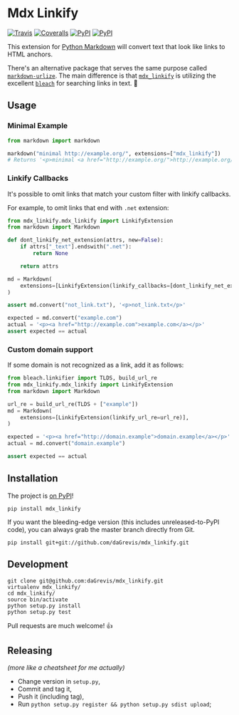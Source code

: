 # Mdx Linkify

[![Travis](https://img.shields.io/travis/daGrevis/mdx_linkify.svg)](https://travis-ci.org/daGrevis/mdx_linkify)
[![Coveralls](https://img.shields.io/coveralls/daGrevis/mdx_linkify.svg)](https://coveralls.io/r/daGrevis/mdx_linkify?branch=master)
[![PyPI](https://img.shields.io/pypi/v/mdx_linkify.svg)](https://pypi.python.org/pypi/mdx_linkify)
[![PyPI](https://img.shields.io/pypi/pyversions/mdx_linkify.svg)](https://pypi.python.org/pypi/mdx_linkify)

This extension for [Python Markdown](https://github.com/waylan/Python-Markdown)
will convert text that look like links to HTML anchors.

There's an alternative package that serves the same purpose called
[`markdown-urlize`](https://github.com/r0wb0t/markdown-urlize). The main
difference is that [`mdx_linkify`](https://github.com/daGrevis/mdx_linkify) is
utilizing the excellent [`bleach`](https://github.com/jsocol/bleach) for
searching links in text. :clap:

## Usage

### Minimal Example

```python
from markdown import markdown

markdown("minimal http://example.org/", extensions=["mdx_linkify"])
# Returns '<p>minimal <a href="http://example.org/">http://example.org/</a></p>'
```

### Linkify Callbacks

It's possible to omit links that match your custom filter with linkify
callbacks.

For example, to omit links that end with `.net` extension:

```python
from mdx_linkify.mdx_linkify import LinkifyExtension
from markdown import Markdown

def dont_linkify_net_extension(attrs, new=False):
    if attrs["_text"].endswith(".net"):
        return None

    return attrs

md = Markdown(
    extensions=[LinkifyExtension(linkify_callbacks=[dont_linkify_net_extension])],
)

assert md.convert("not_link.txt"), '<p>not_link.txt</p>'

expected = md.convert("example.com")
actual = '<p><a href="http://example.com">example.com</a></p>'
assert expected == actual
```

### Custom domain support

If some domain is not recognized as a link, add it as follows:

```python
from bleach.linkifier import TLDS, build_url_re
from mdx_linkify.mdx_linkify import LinkifyExtension
from markdown import Markdown

url_re = build_url_re(TLDS + ["example"])
md = Markdown(
    extensions=[LinkifyExtension(linkify_url_re=url_re)],
)

expected = '<p><a href="http://domain.example">domain.example</a></p>'
actual = md.convert("domain.example")

assert expected == actual
```

## Installation

The project is [on PyPI](https://pypi.python.org/pypi/mdx_linkify)!

    pip install mdx_linkify

If you want the bleeding-edge version (this includes unreleased-to-PyPI code),
you can always grab the master branch directly from Git.

    pip install git+git://github.com/daGrevis/mdx_linkify.git

## Development

```
git clone git@github.com:daGrevis/mdx_linkify.git
virtualenv mdx_linkify/
cd mdx_linkify/
source bin/activate
python setup.py install
python setup.py test
```

Pull requests are much welcome! :+1:

## Releasing

_(more like a cheatsheet for me actually)_

- Change version in `setup.py`,
- Commit and tag it,
- Push it (including tag),
- Run `python setup.py register && python setup.py sdist upload`;
